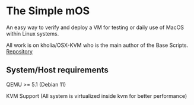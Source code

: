 # The Simple mOS

An easy way to verify and deploy a VM for testing or daily use of MacOS within Linux systems.

All work is on kholia/OSX-KVM who is the main author of the Base Scripts. [Repository](https://github.com/kholia/OSX-KVM)

## System/Host requirements

QEMU >= 5.1 (Debian 11)

KVM Support (All system is virtualized inside kvm for better performance)
